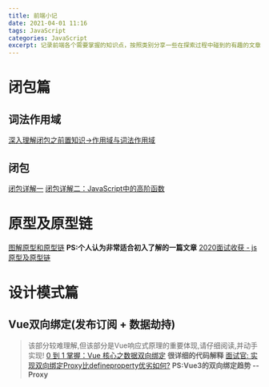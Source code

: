 ```yaml
---
title: 前端小记
date: 2021-04-01 11:16
tags: JavaScript
categories: JavaScript
excerpt: 记录前端各个需要掌握的知识点，按照类别分享一些在探索过程中碰到的有趣的文章。
---
```


# 闭包篇
## 词法作用域
[深入理解闭包之前置知识→作用域与词法作用域](https://juejin.cn/post/6844903606311714824)
## 闭包
[闭包详解一](https://juejin.cn/post/6844903612879994887)
[闭包详解二：JavaScript中的高阶函数](https://juejin.cn/post/6844903616885555214)

# 原型及原型链
[图解原型和原型链](https://juejin.cn/post/6844903797039300615) **PS:个人认为非常适合初入了解的一篇文章**
[2020面试收获 - js原型及原型链](https://juejin.cn/post/6844904093828251662)

# 设计模式篇
## Vue双向绑定(发布订阅 + 数据劫持)
> 该部分较难理解,但该部分是Vue响应式原理的重要体现,请仔细阅读,并动手实现!
[0 到 1 掌握：Vue 核心之数据双向绑定](https://juejin.cn/post/6844903903822086151) **很详细的代码解释**
[面试官: 实现双向绑定Proxy比defineproperty优劣如何?](https://juejin.cn/post/6844903601416978439) **PS:Vue3的双向绑定趋势 -- Proxy**
